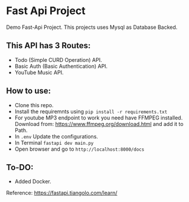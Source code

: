# Fast Api Project

Demo Fast-Api Project. This projects uses Mysql as Database Backed.

## This API has 3 Routes:

- Todo (Simple CURD Operation) API.
- Basic Auth (Basic Authentication) API.
- YouTube Music API.

## How to use:

- Clone this repo.
- Install the requiremnts using `pip install -r requirements.txt`
- For youtube MP3 endpoint to work you need have FFMPEG installed. Download from: https://www.ffmpeg.org/download.html and add it to Path.
- In `.env` Update the configurations.
- In Terminal `fastapi dev main.py`
- Open browser and go to `http://localhost:8000/docs`

## To-DO:

- Added Docker.

Reference: https://fastapi.tiangolo.com/learn/

